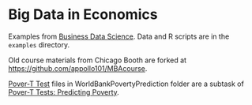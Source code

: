 # Big Data in Economics

Examples from [Business Data Science](https://www.amazon.com/Business-Data-Science-Combining-Accelerate/dp/1260452778).  Data and R scripts are in the `examples` directory.  

Old course materials from Chicago Booth are forked at https://github.com/appollo101/MBAcourse.

[Pover-T Test](https://github.com/drivendataorg/pover-t-tests/tree/9a1918856c5e6ee537caed103eb80dabefb2fe44) files in WorldBankPovertyPrediction folder are a subtask of [Pover-T Tests: Predicting Poverty](https://www.drivendata.org/competitions/50/worldbank-poverty-prediction/).
